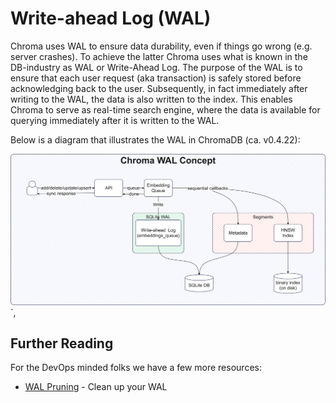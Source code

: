 # Write-ahead Log (WAL)

Chroma uses WAL to ensure data durability, even if things go wrong (e.g. server crashes). To achieve the latter Chroma
uses what is known in the DB-industry as WAL or Write-Ahead Log. The purpose of the WAL is to ensure that each user
request (aka transaction) is safely stored before acknowledging back to the user. Subsequently, in fact immediately
after writing to the WAL, the data is also written to the index. This enables Chroma to serve as real-time search
engine, where the data is available for querying immediately after it is written to the WAL.

Below is a diagram that illustrates the WAL in ChromaDB (ca. v0.4.22):

![WAL](assets/images/WAL.png)`,

## Further Reading

For the DevOps minded folks we have a few more resources:

- [WAL Pruning](core/advanced/wal-pruning.md) - Clean up your WAL
